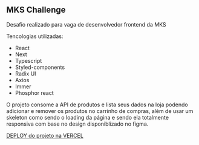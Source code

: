 ## MKS Challenge

Desafio realizado para vaga de desenvolvedor frontend da MKS

Tencologias utilizadas:

- React
- Next
- Typescript
- Styled-components
- Radix UI
- Axios
- Immer
- Phosphor react

O projeto consome a API de produtos e lista seus dados na loja podendo adicionar e remover os produtos no carrinho de compras, além de usar um skeleton como sendo o loading da página e sendo ela totalmente responsiva com base no design disponiblizado no figma.

<a href="https://mks-challenge-nu.vercel.app/">DEPLOY do projeto na VERCEL</a>

